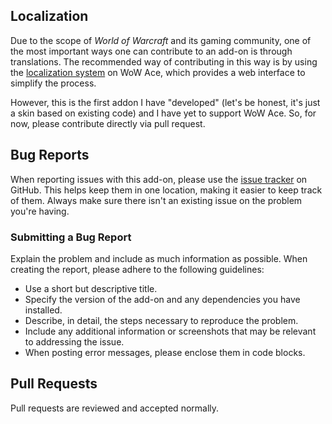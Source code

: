 ## Localization

Due to the scope of _World of Warcraft_ and its gaming community, one of the most important ways one can contribute to an add-on is through translations. The recommended way of contributing in this way is by using the [localization system] on WoW Ace, which provides a web interface to simplify the process.

However, this is the first addon I have "developed" (let's be honest, it's just a skin based on existing code) and I have yet to support WoW Ace. So, for now, please contribute directly via pull request.

## Bug Reports

When reporting issues with this add-on, please use the [issue tracker] on GitHub. This helps keep them in one location, making it easier to keep track of them. Always make sure there isn't an existing issue on the problem you're having.

### Submitting a Bug Report

Explain the problem and include as much information as possible. When creating the report, please adhere to the following guidelines:

- Use a short but descriptive title.
- Specify the version of the add-on and any dependencies you have installed.
- Describe, in detail, the steps necessary to reproduce the problem.
- Include any additional information or screenshots that may be relevant to addressing the issue.
- When posting error messages, please enclose them in code blocks.

## Pull Requests

Pull requests are reviewed and accepted normally.

[issue tracker]: https://github.com/dlecina/Masque_Squat/issues (Report an Issue)
[localization system]: https://www.wowace.com/projects/masque-squat/localization (Translate on WoW Ace)
